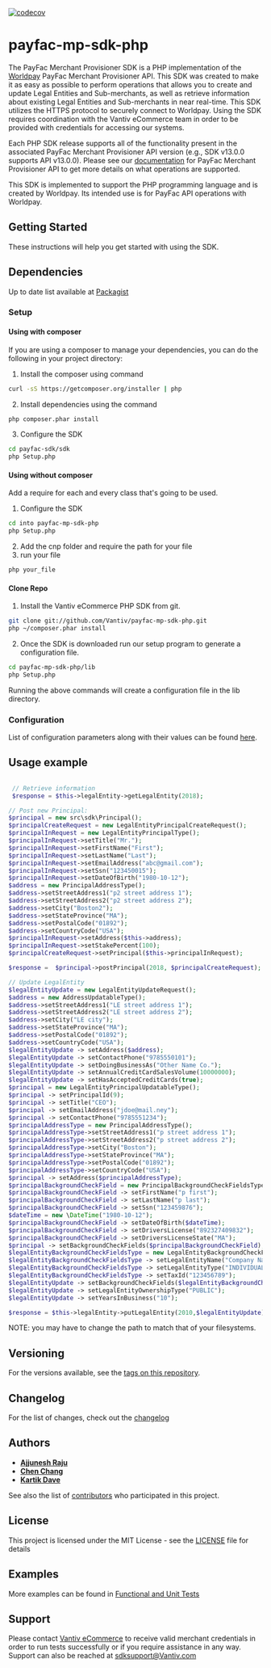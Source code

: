 [![codecov](https://codecov.io/gh/Vantiv/payfac-mp-sdk-php/branch/13.x/graph/badge.svg)](https://codecov.io/gh/Vantiv/payfac-mp-sdk-php)


# payfac-mp-sdk-php

The PayFac Merchant Provisioner SDK is a PHP implementation of the [Worldpay](https://developer.vantiv.com/community/ecommerce) PayFac Merchant Provisioner API. This SDK was created to make it as easy as possible to perform operations that allows you to create and update Legal Entities and Sub-merchants, as well as retrieve information about existing Legal Entities and Sub-merchants in near real-time. This SDK utilizes the HTTPS protocol to securely connect to Worldpay. Using the SDK requires coordination with the Vantiv eCommerce team in order to be provided with credentials for accessing our systems.

Each PHP SDK release supports all of the functionality present in the associated PayFac Merchant Provisioner API version (e.g., SDK v13.0.0 supports API v13.0.0). Please see our [documentation](https://developer.vantiv.com/community/ecommerce/pages/documentation) for PayFac Merchant Provisioner API to get more details on what operations are supported.

This SDK is implemented to support the PHP programming language and is created by Worldpay. Its intended use is for PayFac API operations with Worldpay.

## Getting Started

These instructions will help you get started with using the SDK.


## Dependencies
Up to date list available at [Packagist](https://packagist.org/packages/vantiv/payfac-sdk)


### Setup

#### Using with composer

If you are using a composer to manage your dependencies, you can do the following in your project directory:

1. Install the composer using command

```bash
curl -sS https://getcomposer.org/installer | php
```

2. Install dependencies using the command
```bash
php composer.phar install
```

3. Configure the SDK
```bash
cd payfac-sdk/sdk
php Setup.php
```


#### Using without composer

Add a require for each and every class that's going to be used.

1. Configure the SDK
```bash
cd into payfac-mp-sdk-php
php Setup.php
```

2. Add the cnp folder and require the path for your file
3. run your file 
```bash
php your_file
```


#### Clone Repo

1. Install the Vantiv eCommerce PHP SDK from git. 

```bash
git clone git://github.com/Vantiv/payfac-mp-sdk-php.git
php ~/composer.phar install
```


2. Once the SDK is downloaded run our setup program to generate a configuration file.

```bash
cd payfac-mp-sdk-php/lib
php Setup.php
```

Running the above commands will create a configuration file in the lib directory. 


### Configuration
List of configuration parameters along with their values can be found [here](https://gist.github.com/VantivSDK/8b7dd606230ec65b36eba457df4443de).

## Usage example

```php

 // Retrieve information
 $response = $this->legalEntity->getLegalEntity(2018);

// Post new Principal:
$principal = new src\sdk\Principal();
$principalCreateRequest = new LegalEntityPrincipalCreateRequest();
$principalInRequest = new LegalEntityPrincipalType();
$principalInRequest->setTitle("Mr.");
$principalInRequest->setFirstName("First");
$principalInRequest->setLastName("Last");
$principalInRequest->setEmailAddress("abc@gmail.com");
$principalInRequest->setSsn("123450015");
$principalInRequest->setDateOfBirth("1980-10-12");
$address = new PrincipalAddressType();
$address->setStreetAddress1("p2 street address 1");
$address->setStreetAddress2("p2 street address 2");
$address->setCity("Boston2");
$address->setStateProvince("MA");
$address->setPostalCode("01892");
$address->setCountryCode("USA");
$principalInRequest->setAddress($this->address);
$principalInRequest->setStakePercent(100);
$principalCreateRequest->setPrincipal($this->principalInRequest);

$response =  $principal->postPrincipal(2018, $principalCreateRequest);

// Update LegalEntity
$legalEntityUpdate = new LegalEntityUpdateRequest();
$address = new AddressUpdatableType();
$address->setStreetAddress1("LE street address 1");
$address->setStreetAddress2("LE street address 2");
$address->setCity("LE city");
$address->setStateProvince("MA");
$address->setPostalCode("01892");
$address->setCountryCode("USA");
$legalEntityUpdate -> setAddress($address);
$legalEntityUpdate -> setContactPhone("9785550101");
$legalEntityUpdate -> setDoingBusinessAs("Other Name Co.");
$legalEntityUpdate -> setAnnualCreditCardSalesVolume(10000000);
$legalEntityUpdate -> setHasAcceptedCreditCards(true);
$principal = new LegalEntityPrincipalUpdatableType();
$principal -> setPrincipalId(9);
$principal -> setTitle("CEO");
$principal -> setEmailAddress("jdoe@mail.ney");
$principal -> setContactPhone("9785551234");
$principalAddressType = new PrincipalAddressType();
$principalAddressType->setStreetAddress1("p street address 1");
$principalAddressType->setStreetAddress2("p street address 2");
$principalAddressType->setCity("Boston");
$principalAddressType->setStateProvince("MA");
$principalAddressType->setPostalCode("01892");
$principalAddressType->setCountryCode("USA");
$principal -> setAddress($principalAddressType);
$principalBackgroundCheckField = new PrincipalBackgroundCheckFieldsType();
$principalBackgroundCheckField -> setFirstName("p first");
$principalBackgroundCheckField -> setLastName("p last");
$principalBackgroundCheckField -> setSsn("123459876");
$dateTime = new \DateTime("1980-10-12");
$principalBackgroundCheckField -> setDateOfBirth($dateTime);
$principalBackgroundCheckField -> setDriversLicense("892327409832");
$principalBackgroundCheckField -> setDriversLicenseState("MA");
$principal -> setBackgroundCheckFields($principalBackgroundCheckField);
$legalEntityBackgroundCheckFieldsType = new LegalEntityBackgroundCheckFieldsType();
$legalEntityBackgroundCheckFieldsType -> setLegalEntityName("Company Name");
$legalEntityBackgroundCheckFieldsType -> setLegalEntityType("INDIVIDUAL_SOLE_PROPRIETORSHIP");
$legalEntityBackgroundCheckFieldsType -> setTaxId("123456789");
$legalEntityUpdate -> setBackgroundCheckFields($legalEntityBackgroundCheckFieldsType);
$legalEntityUpdate -> setLegalEntityOwnershipType("PUBLIC");
$legalEntityUpdate -> setYearsInBusiness("10");

$response = $this->legalEntity->putLegalEntity(2010,$legalEntityUpdate);

```

NOTE: you may have to change the path to match that of your filesystems.  

## Versioning
For the versions available, see the [tags on this repository](https://github.com/vantiv/payfac-mp-sdk-java/tags). 

## Changelog
For the list of changes, check out the [changelog](https://github.com/Vantiv/payfac-mp-sdk-java/blob/13.x/CHANGELOG.md)

## Authors

* [**Ajjunesh Raju**](https://github.com/Ajjunesh)
* [**Chen Chang**](https://github.com/cc6980312)
* [**Kartik Dave**](https://github.com/davekartik24)

See also the list of [contributors](https://github.com/vantiv/payfac-mp-sdk-java/contributors) who participated in this project.

## License
This project is licensed under the MIT License - see the [LICENSE](https://github.com/Vantiv/payfac-mp-sdk-java/blob/13.x/LICENSE.md) file for details

## Examples
More examples can be found in [Functional and Unit Tests](https://github.com/Vantiv/payfac-mp-sdk-php/tree/master/src/test/functional)

## Support
Please contact [Vantiv eCommerce](https://developer.vantiv.com/community/ecommerce) to receive valid merchant credentials in order to run tests successfully or if you require assistance in any way.  Support can also be reached at sdksupport@Vantiv.com
